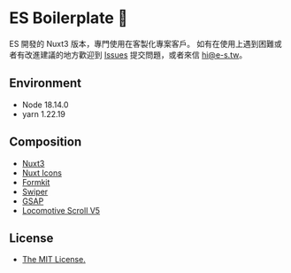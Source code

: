 # ES Boilerplate  🍳

ES 開發的 Nuxt3 版本，專門使用在客製化專案客戶。
如有在使用上遇到困難或者有改進建議的地方歡迎到 [Issues](https://github.com/esdesignstudio/es-boilerplate/issues) 提交問題，或者來信 [hi@e-s.tw](mailto:hi@e-s.tw)。

## Environment

- Node 18.14.0
- yarn 1.22.19

## Composition

- [Nuxt3](https://nuxt.com/)
- [Nuxt Icons](https://github.com/gitFoxCode/nuxt-icons)
- [Formkit](https://formkit.com/getting-started/what-is-formkit)
- [Swiper](https://swiperjs.com/swiper-api)
- [GSAP](https://greensock.com/gsap/)
- [Locomotive Scroll V5](https://scroll.locomotive.ca/docs/#/limitations)

## License

- [The MIT License.](https://opensource.org/license/mit/)

